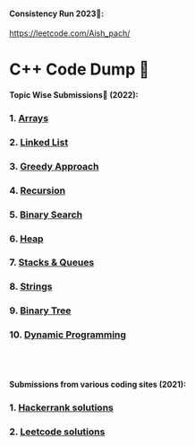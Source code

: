 #### Consistency Run 2023🤞:
https://leetcode.com/Aish_pach/

# C++ Code Dump 📑️
#### Topic Wise Submissions🌟️ (2022):
### 1. [Arrays](https://github.com/Aishanipach/Cpp-Codes/tree/main/Arrays)
### 2. [Linked List](https://github.com/Aishanipach/Cpp-Codes/tree/main/LinkedList)
### 3. [Greedy Approach](https://github.com/Aishanipach/Cpp-Codes/tree/main/Greedy)
### 4. [Recursion](https://github.com/Aishanipach/Cpp-Codes/tree/main/Recursion)
### 5. [Binary Search](https://github.com/Aishanipach/Cpp-Codes/tree/main/BinarySearch)
### 6. [Heap](https://github.com/Aishanipach/Cpp-Codes/tree/main/Heap)
### 7. [Stacks & Queues](https://github.com/Aishanipach/Cpp-Codes/tree/main/Stacks%26Queues)
### 8. [Strings](https://github.com/Aishanipach/Cpp-Codes/tree/main/Recursion)
### 9. [Binary Tree](https://github.com/Aishanipach/Cpp-Codes/tree/main/BinaryTree)
### 10. [Dynamic Programming](https://github.com/Aishanipach/Cpp-Codes/tree/main/DynamicP)
<br><br>

#### Submissions from various coding sites (2021):
### 1. [Hackerrank solutions](https://github.com/Aishanipach/Cpp-Codes/tree/main/Hackerrank)
### 2. [Leetcode solutions](https://github.com/Aishanipach/Cpp-Codes/tree/main/Leetcode)
